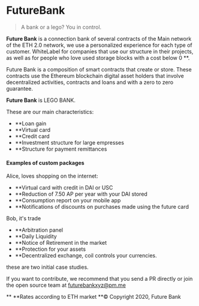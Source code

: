 # FutureBank

> A bank or a lego? You in control.

**Future Bank** is a connection bank of several contracts of the Main network of the ETH 2.0 network, we use a personalized experience for each type of customer. WhiteLabel for companies that use our structure in their projects, as well as for people who love used storage blocks with a cost below 0 **.

Future Bank is a composition of smart contracts that create or store. These contracts use the Ethereum blockchain digital asset holders that involve decentralized activities, contracts and loans and with a zero to zero guarantee.

**Future Bank** is LEGO BANK.

These are our main characteristics:
* **Loan gain
* **Virtual card
* **Credit card
* **Investment structure for large empresses
* **Structure for payment remittances

#### Examples of custom packages

Alice, loves shopping on the internet:
* **Virtual card with credit in DAI or USC
* **Reduction of 7.50 AP per year with your DAI stored
* **Consumption report on your mobile app
* **Notifications of discounts on purchases made using the future card

Bob, it's trade
* **Arbitration panel
* **Daily Liquidity
* **Notice of Retirement in the market
* **Protection for your assets
* **Decentralized exchange, coil controls your currencies.

these are two initial case studies.


If you want to contribute, we recommend that you send a PR directly or join the open source team at futurebankxyz@pm.me

** **Rates according to ETH market
**© Copyright 2020, Future Bank
